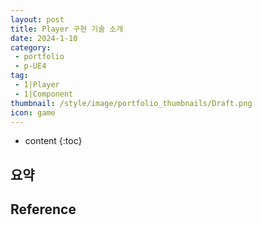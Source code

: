 ```yaml
---
layout: post
title: Player 구현 기술 소개
date: 2024-1-10
category: 
 - portfolio
 - p-UE4
tag:
 - 1|Player
 - 1|Component
thumbnail: /style/image/portfolio_thumbnails/Draft.png
icon: game
---
```


* content
{:toc}

## 요약

## 

## 

## 

## Reference
